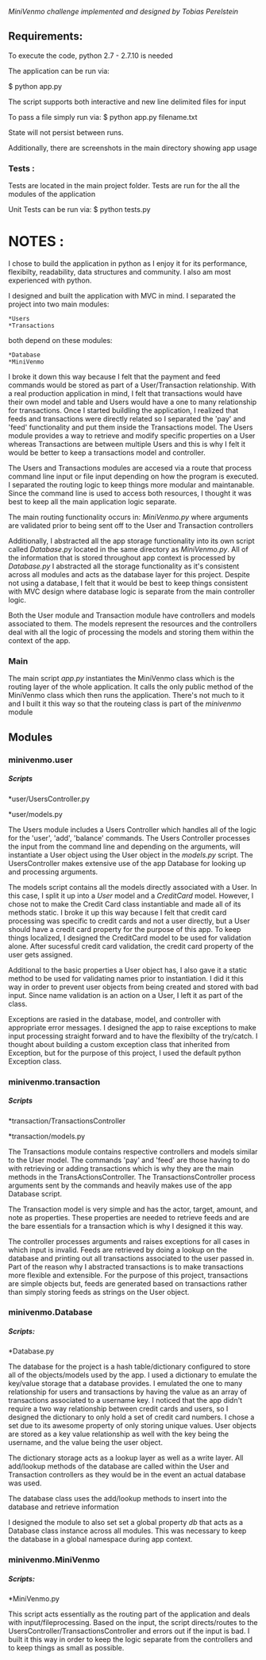 *MiniVenmo challenge implemented and designed by Tobias Perelstein*


## Requirements:

To execute the code, python 2.7 - 2.7.10 is needed


The application can be run via:

$ python app.py

The script  supports both interactive and new line delimited files for input

To pass a file simply run via:
$ python app.py filename.txt

State will not persist between runs.

Additionally, there are screenshots in the main directory showing app usage

### Tests :

Tests are located in the main project folder. Tests are run for the
all the modules of the application

Unit Tests can be run via:
$ python tests.py

# NOTES :
I chose to build the application in python as I enjoy it for its performance, flexibilty,
readability, data structures and community. I also am most experienced with python.

I designed and built the application with MVC in mind. I separated the project
into two main modules:
    
    *Users
    *Transactions
    
both depend on these modules:
    
    *Database
    *MiniVenmo

I broke it down this way because I felt that the payment and feed commands would
be stored as part of a User/Transaction relationship. With a real production application
in mind, I felt that transactions would have their own model and table and Users would
have a one to many relationship for transactions. Once I started buildling the application,
I realized that feeds and transactions were directly related so I separated the 'pay' and
'feed' functionality and put them inside the Transactions model. The Users module
provides a way to retrieve and modify specific properties on a User whereas Transactions
are between multiple Users and this is why I felt it would be better to keep a transactions
model and controller.

The Users and Transactions modules are accesed via a route that process command line
input or file input depending on how the program is executed. I separated the routing logic
to keep things more modular and maintanable. Since the command line is used to access
both resources, I thought it was best to keep all the main application logic separate.

The main routing functionality occurs in: *MiniVenmo.py* where arguments are validated
prior to being sent off to the User and Transaction controllers

Additionally, I abstracted all the app storage functionality into its own script called
*Database.py* located in the same directory as *MiniVenmo.py*. All of the information that
is stored throughout app context is processed by *Database.py* I abstracted all the
storage functionality as it's consistent across all modules and acts as the database layer
for this project. Despite not using a database, I felt that it would be best to keep things
consistent with MVC design where database logic is separate from the main controller logic.

Both the User module and Transaction module have controllers and models associated to them.
The models represent the resources and the controllers deal with all the logic of processing
the models and storing them within the context of the app.

### Main
The main script *app.py* instantiates the MiniVenmo class which is the routing layer of the
whole application. It calls the only public method of the MiniVenmo class which then runs
the application. There's not much to it and I built it this way so that the routeing class
is part of the *minivenmo* module

## Modules
### minivenmo.user

##### Scripts

*user/UsersController.py

*user/models.py

The Users module includes a Users Controller which handles all of the logic for the
'user', 'add', 'balance' commands. The Users Controller processes the input from
the command line and depending on the arguments, will instantiate a User object using
the User object in the *models.py* script. The UsersController makes extensive use of the
app Database for looking up and processing arguments.

The models script contains all the models directly associated with a User. In this case,
I split it up into a *User* model and a *CreditCard* model. However, I chose not to make
the Credit Card class instantiable and made all of its methods static. I broke it up this way
because I felt that credit card processing was specific to credit cards and not a user directly,
but a User should have a credit card property for the purpose of this app. To keep things localized,
I designed the CreditCard model to be used for validation alone. After sucessful credit card
validation, the credit card property of the user gets assigned.

Additional to the basic properties a User object has, I also gave it a static method
to be used for validating names prior to instantiation. I did it this way in order to
prevent user objects from being created and stored with bad input. Since name validation
is an action on a User, I left it as part of the class.

Exceptions are rasied in the database, model, and controller with appropriate
error messages. I designed the app to raise exceptions to make input processing
straight forward and to have the flexibilty of the try/catch. I thought about
building a custom exception class that inherited from Exception,
but for the purpose of this project, I used the default python Exception class.

### minivenmo.transaction

##### Scripts

*transaction/TransactionsController

*transaction/models.py

The Transactions module contains respective controllers and models similar to the User model.
The commands 'pay' and 'feed' are those having to do with retrieving or adding transactions
which is why they are the main methods in the TransActionsController. The TransactionsController
process arguments sent by the commands and heavily makes use of the app Database script.

The Transaction model is very simple and has the actor, target, amount, and note as properties.
These properties are needed to retrieve feeds and are the bare essentials for a transaction
which is why I designed it this way.

The controller processes arguments and raises exceptions for all cases in which input
is invalid. Feeds are retrieved by doing a lookup on the database and printing out
all transactions associated to the user passed in. Part of the reason why I abstracted
transactions is to make transactions more flexible and extensible. For the purpose
of this project, transactions are simple objects but, feeds are generated based on transactions
rather than simply storing feeds as strings on the User object.



### minivenmo.Database
##### Scripts:
*Database.py

The database for the project is a hash table/dictionary configured to store all of the objects/models
used by the app. I used a dictionary to emulate the key/value storage that a database provides.
I emulated the one to many relationship for users and transactions by having the value as an array of
transactions associated to a username key. I noticed that the app didn't require a two way relationship
between credit cards and users, so I designed the dictionary to only hold a set of credit card numbers.
I chose a set due to its awesome property of only storing unique values. User objects are stored as a key
value relationship as well with the key being the username, and the value being the user object.

The dictionary storage acts as a lookup layer as well as a write layer. All add/lookup methods
of the database are called within the User and Transaction controllers as they would
be in the event an actual database was used.

The database class uses the add/lookup methods to insert into the database and retrieve information

I designed the module to also set set a global property *db* that acts as a Database class instance
across all modules. This was necessary to keep the database in a global namespace during app context.

### minivenmo.MiniVenmo

##### Scripts:
*MiniVenmo.py

This script acts essentially as the routing part of the application and deals
with input/fileprocessing. Based on the input, the script directs/routes to the
UsersController/TransactionsController and errors out if the input is bad. I built it
this way in order to keep the logic separate from the controllers and to keep things
as small as possible.
